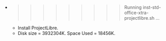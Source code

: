 * >>>>>>>>> Running inst-std-office-xtra-projectlibre.sh ...
  * Install ProjectLibre.
  * Disk size = 3932304K. Space Used = 18456K.
